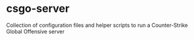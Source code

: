 # csgo-server
Collection of configuration files and helper scripts to run a Counter-Strike Global Offensive server
